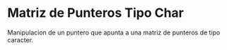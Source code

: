 # Matriz de Punteros Tipo Char
Manipulacion de un puntero que apunta a una matriz de punteros de tipo caracter.
